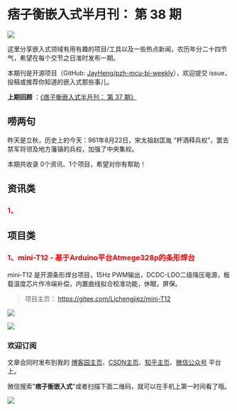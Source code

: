 # 痞子衡嵌入式半月刊： 第 38 期

![](http://henjay724.com/image/cnblogs/pzh_mcu_bi_weekly.PNG)

这里分享嵌入式领域有用有趣的项目/工具以及一些热点新闻，农历年分二十四节气，希望在每个交节之日准时发布一期。

本期刊是开源项目（GitHub: [JayHeng/pzh-mcu-bi-weekly](https://github.com/JayHeng/pzh-mcu-bi-weekly)），欢迎提交 issue，投稿或推荐你知道的嵌入式那些事儿。

**上期回顾** ：[《痞子衡嵌入式半月刊： 第 37 期》](https://www.cnblogs.com/henjay724/p/15116438.html)

## 唠两句

昨天是立秋，历史上的今天：961年8月22日，宋太祖赵匡胤 “杯酒释兵权”，罢去禁军将领及地方藩镇的兵权，加强了中央集权。

本期共收录 0个资讯、1个项目，希望对你有帮助！

## 资讯类

### <font color="red">1、</font>




## 项目类

### <font color="red">1、mini-T12 - 基于Arduino平台Atmege328p的条形焊台</font>

mini-T12 是开源条形焊台项目，15Hz PWM输出，DCDC-LDO二级降压电源，板载温度芯片作冷端补偿，内置曲线拟合校准功能，休眠，屏保。

> 项目主页： https://gitee.com/Lichengjiez/mini-T12

![](http://henjay724.com/image/biweekly20210822/miniT12-1.PNG)

![](http://henjay724.com/image/biweekly20210822/miniT12-2.PNG)

### 欢迎订阅

文章会同时发布到我的 [博客园主页](https://www.cnblogs.com/henjay724/)、[CSDN主页](https://blog.csdn.net/henjay724)、[知乎主页](https://www.zhihu.com/people/henjay724)、[微信公众号](http://weixin.sogou.com/weixin?type=1&query=痞子衡嵌入式) 平台上。

微信搜索"__痞子衡嵌入式__"或者扫描下面二维码，就可以在手机上第一时间看了哦。

![](http://henjay724.com/image/github/pzhMcu_qrcode_258x258.jpg)

